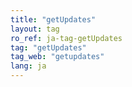 ```yaml
---
title: "getUpdates"
layout: tag
ro_ref: ja-tag-getUpdates
tag: "getUpdates"
tag_web: "getupdates"
lang: ja
---
```

